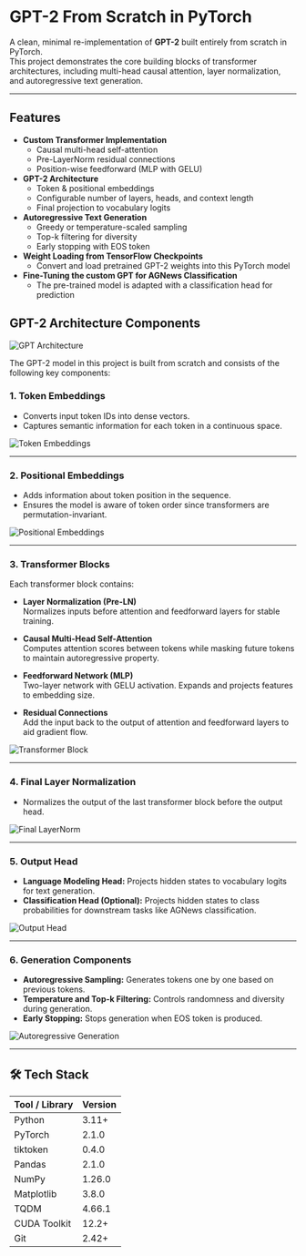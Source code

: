 # GPT-2 From Scratch in PyTorch

A clean, minimal re-implementation of **GPT-2** built entirely from scratch in PyTorch.  
This project demonstrates the core building blocks of transformer architectures, including multi-head causal attention, layer normalization, and autoregressive text generation.

---

## Features
- **Custom Transformer Implementation**  
  - Causal multi-head self-attention  
  - Pre-LayerNorm residual connections  
  - Position-wise feedforward (MLP with GELU)  
- **GPT-2 Architecture**  
  - Token & positional embeddings  
  - Configurable number of layers, heads, and context length  
  - Final projection to vocabulary logits  
- **Autoregressive Text Generation**  
  - Greedy or temperature-scaled sampling  
  - Top-k filtering for diversity  
  - Early stopping with EOS token  
- **Weight Loading from TensorFlow Checkpoints**  
  - Convert and load pretrained GPT-2 weights into this PyTorch model
- **Fine-Tuning the custom GPT for AGNews Classification**
  - The pre-trained model is adapted with a classification head for prediction


## GPT-2 Architecture Components
![GPT Architecture](images/gpt2.png)

The GPT-2 model in this project is built from scratch and consists of the following key components:
### 1. Token Embeddings
- Converts input token IDs into dense vectors.
- Captures semantic information for each token in a continuous space.

![Token Embeddings](images/token_embeddings.png)

---

### 2. Positional Embeddings
- Adds information about token position in the sequence.
- Ensures the model is aware of token order since transformers are permutation-invariant.

![Positional Embeddings](images/positional_embeddings.png)

---

### 3. Transformer Blocks
Each transformer block contains:

- **Layer Normalization (Pre-LN)**  
  Normalizes inputs before attention and feedforward layers for stable training.

- **Causal Multi-Head Self-Attention**  
  Computes attention scores between tokens while masking future tokens to maintain autoregressive property.

- **Feedforward Network (MLP)**  
  Two-layer network with GELU activation. Expands and projects features to embedding size.

- **Residual Connections**  
  Add the input back to the output of attention and feedforward layers to aid gradient flow.

![Transformer Block](images/transformer_block.png)

---

### 4. Final Layer Normalization
- Normalizes the output of the last transformer block before the output head.

![Final LayerNorm](images/final_layernorm.png)

---

### 5. Output Head
- **Language Modeling Head:** Projects hidden states to vocabulary logits for text generation.
- **Classification Head (Optional):** Projects hidden states to class probabilities for downstream tasks like AGNews classification.

![Output Head](images/output_head.png)

---

### 6. Generation Components
- **Autoregressive Sampling:** Generates tokens one by one based on previous tokens.
- **Temperature and Top-k Filtering:** Controls randomness and diversity during generation.
- **Early Stopping:** Stops generation when EOS token is produced.

![Autoregressive Generation](images/autoregressive_generation.png)

---


## 🛠 Tech Stack

| Tool / Library | Version |
|----------------|---------|
| Python         | 3.11+   |
| PyTorch        | 2.1.0   |
| tiktoken       | 0.4.0   |
| Pandas         | 2.1.0   |
| NumPy          | 1.26.0  |
| Matplotlib     | 3.8.0   |
| TQDM           | 4.66.1  |
| CUDA Toolkit   | 12.2+   |
| Git            | 2.42+   |
